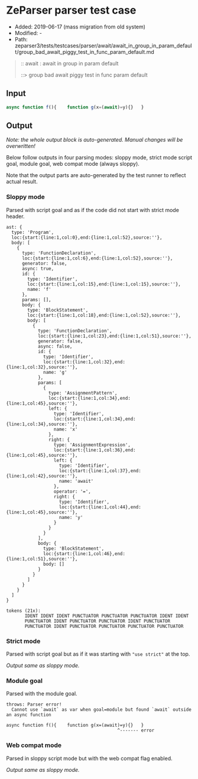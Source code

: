 # ZeParser parser test case

- Added: 2019-06-17 (mass migration from old system)
- Modified: -
- Path: zeparser3/tests/testcases/parser/await/await_in_group_in_param_default/group_bad_await_piggy_test_in_func_param_default.md

> :: await : await in group in param default
>
> ::> group bad await piggy test in func param default

## Input

`````js
async function f(){    function g(x=(await)=y){}   }
`````

## Output

_Note: the whole output block is auto-generated. Manual changes will be overwritten!_

Below follow outputs in four parsing modes: sloppy mode, strict mode script goal, module goal, web compat mode (always sloppy).

Note that the output parts are auto-generated by the test runner to reflect actual result.

### Sloppy mode

Parsed with script goal and as if the code did not start with strict mode header.

`````
ast: {
  type: 'Program',
  loc:{start:{line:1,col:0},end:{line:1,col:52},source:''},
  body: [
    {
      type: 'FunctionDeclaration',
      loc:{start:{line:1,col:6},end:{line:1,col:52},source:''},
      generator: false,
      async: true,
      id: {
        type: 'Identifier',
        loc:{start:{line:1,col:15},end:{line:1,col:15},source:''},
        name: 'f'
      },
      params: [],
      body: {
        type: 'BlockStatement',
        loc:{start:{line:1,col:18},end:{line:1,col:52},source:''},
        body: [
          {
            type: 'FunctionDeclaration',
            loc:{start:{line:1,col:23},end:{line:1,col:51},source:''},
            generator: false,
            async: false,
            id: {
              type: 'Identifier',
              loc:{start:{line:1,col:32},end:{line:1,col:32},source:''},
              name: 'g'
            },
            params: [
              {
                type: 'AssignmentPattern',
                loc:{start:{line:1,col:34},end:{line:1,col:45},source:''},
                left: {
                  type: 'Identifier',
                  loc:{start:{line:1,col:34},end:{line:1,col:34},source:''},
                  name: 'x'
                },
                right: {
                  type: 'AssignmentExpression',
                  loc:{start:{line:1,col:36},end:{line:1,col:45},source:''},
                  left: {
                    type: 'Identifier',
                    loc:{start:{line:1,col:37},end:{line:1,col:42},source:''},
                    name: 'await'
                  },
                  operator: '=',
                  right: {
                    type: 'Identifier',
                    loc:{start:{line:1,col:44},end:{line:1,col:45},source:''},
                    name: 'y'
                  }
                }
              }
            ],
            body: {
              type: 'BlockStatement',
              loc:{start:{line:1,col:46},end:{line:1,col:51},source:''},
              body: []
            }
          }
        ]
      }
    }
  ]
}

tokens (21x):
       IDENT IDENT IDENT PUNCTUATOR PUNCTUATOR PUNCTUATOR IDENT IDENT
       PUNCTUATOR IDENT PUNCTUATOR PUNCTUATOR IDENT PUNCTUATOR
       PUNCTUATOR IDENT PUNCTUATOR PUNCTUATOR PUNCTUATOR PUNCTUATOR
`````

### Strict mode

Parsed with script goal but as if it was starting with `"use strict"` at the top.

_Output same as sloppy mode._

### Module goal

Parsed with the module goal.

`````
throws: Parser error!
  Cannot use `await` as var when goal=module but found `await` outside an async function

async function f(){    function g(x=(await)=y){}   }
                                          ^------- error
`````


### Web compat mode

Parsed in sloppy script mode but with the web compat flag enabled.

_Output same as sloppy mode._
